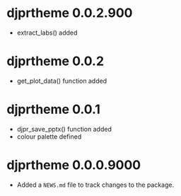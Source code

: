 # djprtheme 0.0.2.900
* extract_labs() added


# djprtheme 0.0.2
* get_plot_data() function added

# djprtheme 0.0.1
* djpr_save_pptx() function added
* colour palette defined

# djprtheme 0.0.0.9000

* Added a `NEWS.md` file to track changes to the package.
